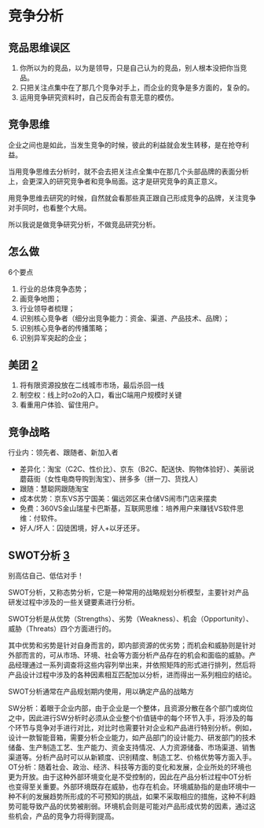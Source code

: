 # 竞争分析

## 竞品思维误区

1. 你所以为的竞品，以为是领导，只是自己认为的竞品，别人根本没把你当竞品。
2. 只把关注点集中在了那几个竞争对手上，而企业的竞争是多方面的，复杂的。
3. 运用竞争研究资料时，自己反而会有意无意的模仿。

## 竞争思维

企业之间也是如此，当发生竞争的时候，彼此的利益就会发生转移，是在抢夺利益。

当用竞争思维去分析时，就不会去把关注点全集中在那几个头部品牌的表面分析上，会更深入的研究竞争者和竞争局面。这才是研究竞争的真正意义。

用竞争思维去研究的时候，自然就会看那些真正跟自己形成竞争的品牌，关注竞争对手同时，也看整个大局。

所以我说是做竞争研究分析，不做竞品研究分析。

## 怎么做

6个要点

1. 行业的总体竞争态势；
1. 画竞争地图；
1. 行业领导者梳理；
1. 识别核心竞争者（细分出竞争能力：资金、渠道、产品技术、品牌）；
1. 识别核心竞争者的传播策略；
1. 识别异军突起的企业；

## 美团 [2]

1. 将有限资源投放在二线城市市场，最后杀回一线
2. 制空权：线上时o2o的入口，看出C端用户规模时关键
3. 看重用户体验、留住用户。

## 竞争战略

行业内：领先者、跟随者、新加入者

- 差异化：淘宝（C2C、性价比）、京东（B2C、配送快、购物体验好）、美丽说蘑菇街（女性电商导购到淘宝）、拼多多（拼一刀、货找人）
- 跟随：慧聪网跟随淘宝
- 成本优势：京东VS苏宁国美：偏远郊区来仓储VS闹市门店来摆卖
- 免费：360VS金山瑞星卡巴斯基，互联网思维：培养用户来赚钱VS软件思维：付软件。
- 好人/坏人：囚徒困境，好人+以牙还牙。

## SWOT分析 [3]

别高估自己、低估对手！

SWOT分析，又称态势分析，它是一种常用的战略规划分析模型，主要针对产品研发过程中涉及的一些关键要素进行分析。

SWOT分析是从优势（Strengths）、劣势（Weakness）、机会（Opportunity）、威胁（Threats）四个方面进行的。

其中优势和劣势是针对自身而言的，即内部资源的优劣势；而机会和威胁则是针对外部而言的，可从市场、环境、社会等方面分析产品存在的机会和面临的威胁。产品经理通过一系列调查将这些内容列举出来，并依照矩阵的形式进行排列，然后将产品设计过程中涉及的各种因素相互匹配加以分析，进而得出一系列相应的结论。

SWOT分析通常在产品规划期内使用，用以确定产品的战略方

SW分析：着眼于企业内部，由于企业是一个整体，且资源分散在各个部门或岗位之中，因此进行SW分析时必须从企业整个价值链中的每个环节入手，将涉及的每个环节与竞争对手进行对比，对比时也需要针对企业和产品进行特别分析。例如，设计一款智能音箱，需要分析企业能力，如产品部门的设计能力、研发部门的技术储备、生产制造工艺、生产能力、资金支持情况、人力资源储备、市场渠道、销售渠道等。分析产品时可以从新颖度、识别精度、制造工艺、价格优势等方面入手。
OT分析：随着社会、政治、经济、科技等方面的变化和发展，企业所处的环境也更为开放。由于这种外部环境变化是不受控制的，因此在产品分析过程中OT分析也变得至关重要。外部环境既存在威胁，也存在机会。环境威胁指的是由环境中一种不利的发展趋势所形成的不可预知的挑战，如果不采取相应的措施，这种不利趋势可能导致产品的优势被削弱。环境机会则是可能对产品形成优势的因素，通过这些机会，产品的竞争力将得到提高。

[1]: http://www.woshipm.com/marketing/2121492.html
[2]: https://www.bilibili.com/video/BV1wz4y1y7sg?p=5
[3]: https://weread.qq.com/web/reader/0c032c9071dbddbc0c06459k37632cd021737693cfc7149
